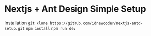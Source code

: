 # Nextjs + Ant Design Simple Setup

Installation
`git clone https://github.com/idnewcoder/nextjs-antd-setup.git`
`npm install`
`npm run dev`